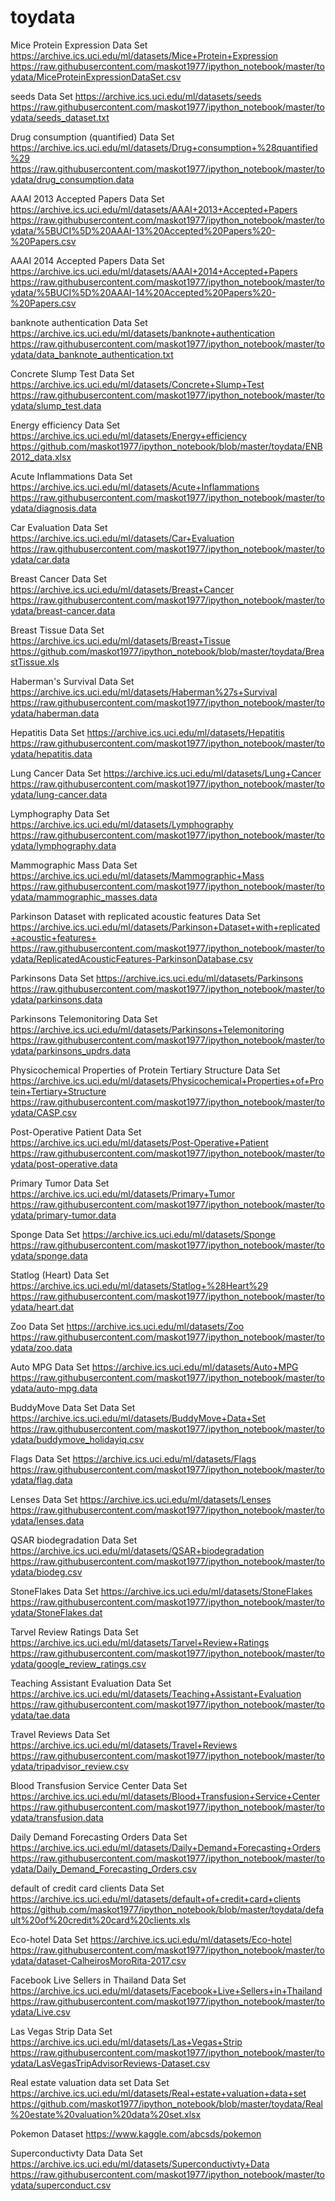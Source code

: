 # toydata

Mice Protein Expression Data Set 
https://archive.ics.uci.edu/ml/datasets/Mice+Protein+Expression
https://raw.githubusercontent.com/maskot1977/ipython_notebook/master/toydata/MiceProteinExpressionDataSet.csv

seeds Data Set 
https://archive.ics.uci.edu/ml/datasets/seeds
https://raw.githubusercontent.com/maskot1977/ipython_notebook/master/toydata/seeds_dataset.txt

Drug consumption (quantified) Data Set 
https://archive.ics.uci.edu/ml/datasets/Drug+consumption+%28quantified%29
https://raw.githubusercontent.com/maskot1977/ipython_notebook/master/toydata/drug_consumption.data

AAAI 2013 Accepted Papers Data Set 
https://archive.ics.uci.edu/ml/datasets/AAAI+2013+Accepted+Papers
https://raw.githubusercontent.com/maskot1977/ipython_notebook/master/toydata/%5BUCI%5D%20AAAI-13%20Accepted%20Papers%20-%20Papers.csv

AAAI 2014 Accepted Papers Data Set 
https://archive.ics.uci.edu/ml/datasets/AAAI+2014+Accepted+Papers
https://raw.githubusercontent.com/maskot1977/ipython_notebook/master/toydata/%5BUCI%5D%20AAAI-14%20Accepted%20Papers%20-%20Papers.csv

banknote authentication Data Set 
https://archive.ics.uci.edu/ml/datasets/banknote+authentication
https://raw.githubusercontent.com/maskot1977/ipython_notebook/master/toydata/data_banknote_authentication.txt

Concrete Slump Test Data Set 
https://archive.ics.uci.edu/ml/datasets/Concrete+Slump+Test
https://raw.githubusercontent.com/maskot1977/ipython_notebook/master/toydata/slump_test.data

Energy efficiency Data Set 
https://archive.ics.uci.edu/ml/datasets/Energy+efficiency
https://github.com/maskot1977/ipython_notebook/blob/master/toydata/ENB2012_data.xlsx

Acute Inflammations Data Set 
https://archive.ics.uci.edu/ml/datasets/Acute+Inflammations
https://raw.githubusercontent.com/maskot1977/ipython_notebook/master/toydata/diagnosis.data

Car Evaluation Data Set 
https://archive.ics.uci.edu/ml/datasets/Car+Evaluation
https://raw.githubusercontent.com/maskot1977/ipython_notebook/master/toydata/car.data

Breast Cancer Data Set 
https://archive.ics.uci.edu/ml/datasets/Breast+Cancer
https://raw.githubusercontent.com/maskot1977/ipython_notebook/master/toydata/breast-cancer.data

Breast Tissue Data Set 
https://archive.ics.uci.edu/ml/datasets/Breast+Tissue
https://github.com/maskot1977/ipython_notebook/blob/master/toydata/BreastTissue.xls

Haberman's Survival Data Set 
https://archive.ics.uci.edu/ml/datasets/Haberman%27s+Survival
https://raw.githubusercontent.com/maskot1977/ipython_notebook/master/toydata/haberman.data

Hepatitis Data Set 
https://archive.ics.uci.edu/ml/datasets/Hepatitis
https://raw.githubusercontent.com/maskot1977/ipython_notebook/master/toydata/hepatitis.data

Lung Cancer Data Set 
https://archive.ics.uci.edu/ml/datasets/Lung+Cancer
https://raw.githubusercontent.com/maskot1977/ipython_notebook/master/toydata/lung-cancer.data

Lymphography Data Set 
https://archive.ics.uci.edu/ml/datasets/Lymphography
https://raw.githubusercontent.com/maskot1977/ipython_notebook/master/toydata/lymphography.data

Mammographic Mass Data Set 
https://archive.ics.uci.edu/ml/datasets/Mammographic+Mass
https://raw.githubusercontent.com/maskot1977/ipython_notebook/master/toydata/mammographic_masses.data

Parkinson Dataset with replicated acoustic features Data Set 
https://archive.ics.uci.edu/ml/datasets/Parkinson+Dataset+with+replicated+acoustic+features+
https://raw.githubusercontent.com/maskot1977/ipython_notebook/master/toydata/ReplicatedAcousticFeatures-ParkinsonDatabase.csv

Parkinsons Data Set 
https://archive.ics.uci.edu/ml/datasets/Parkinsons
https://raw.githubusercontent.com/maskot1977/ipython_notebook/master/toydata/parkinsons.data

Parkinsons Telemonitoring Data Set 
https://archive.ics.uci.edu/ml/datasets/Parkinsons+Telemonitoring
https://raw.githubusercontent.com/maskot1977/ipython_notebook/master/toydata/parkinsons_updrs.data

Physicochemical Properties of Protein Tertiary Structure Data Set 
https://archive.ics.uci.edu/ml/datasets/Physicochemical+Properties+of+Protein+Tertiary+Structure
https://raw.githubusercontent.com/maskot1977/ipython_notebook/master/toydata/CASP.csv

Post-Operative Patient Data Set 
https://archive.ics.uci.edu/ml/datasets/Post-Operative+Patient
https://raw.githubusercontent.com/maskot1977/ipython_notebook/master/toydata/post-operative.data

Primary Tumor Data Set 
https://archive.ics.uci.edu/ml/datasets/Primary+Tumor
https://raw.githubusercontent.com/maskot1977/ipython_notebook/master/toydata/primary-tumor.data

Sponge Data Set 
https://archive.ics.uci.edu/ml/datasets/Sponge
https://raw.githubusercontent.com/maskot1977/ipython_notebook/master/toydata/sponge.data

Statlog (Heart) Data Set 
https://archive.ics.uci.edu/ml/datasets/Statlog+%28Heart%29
https://raw.githubusercontent.com/maskot1977/ipython_notebook/master/toydata/heart.dat

Zoo Data Set 
https://archive.ics.uci.edu/ml/datasets/Zoo
https://raw.githubusercontent.com/maskot1977/ipython_notebook/master/toydata/zoo.data

Auto MPG Data Set 
https://archive.ics.uci.edu/ml/datasets/Auto+MPG
https://raw.githubusercontent.com/maskot1977/ipython_notebook/master/toydata/auto-mpg.data

BuddyMove Data Set Data Set 
https://archive.ics.uci.edu/ml/datasets/BuddyMove+Data+Set
https://raw.githubusercontent.com/maskot1977/ipython_notebook/master/toydata/buddymove_holidayiq.csv

Flags Data Set 
https://archive.ics.uci.edu/ml/datasets/Flags
https://raw.githubusercontent.com/maskot1977/ipython_notebook/master/toydata/flag.data

Lenses Data Set 
https://archive.ics.uci.edu/ml/datasets/Lenses
https://raw.githubusercontent.com/maskot1977/ipython_notebook/master/toydata/lenses.data

QSAR biodegradation Data Set 
https://archive.ics.uci.edu/ml/datasets/QSAR+biodegradation
https://raw.githubusercontent.com/maskot1977/ipython_notebook/master/toydata/biodeg.csv

StoneFlakes Data Set 
https://archive.ics.uci.edu/ml/datasets/StoneFlakes
https://raw.githubusercontent.com/maskot1977/ipython_notebook/master/toydata/StoneFlakes.dat

Tarvel Review Ratings Data Set 
https://archive.ics.uci.edu/ml/datasets/Tarvel+Review+Ratings
https://raw.githubusercontent.com/maskot1977/ipython_notebook/master/toydata/google_review_ratings.csv

Teaching Assistant Evaluation Data Set 
https://archive.ics.uci.edu/ml/datasets/Teaching+Assistant+Evaluation
https://raw.githubusercontent.com/maskot1977/ipython_notebook/master/toydata/tae.data

Travel Reviews Data Set 
https://archive.ics.uci.edu/ml/datasets/Travel+Reviews
https://raw.githubusercontent.com/maskot1977/ipython_notebook/master/toydata/tripadvisor_review.csv

Blood Transfusion Service Center Data Set 
https://archive.ics.uci.edu/ml/datasets/Blood+Transfusion+Service+Center
https://raw.githubusercontent.com/maskot1977/ipython_notebook/master/toydata/transfusion.data

Daily Demand Forecasting Orders Data Set 
https://archive.ics.uci.edu/ml/datasets/Daily+Demand+Forecasting+Orders
https://raw.githubusercontent.com/maskot1977/ipython_notebook/master/toydata/Daily_Demand_Forecasting_Orders.csv

default of credit card clients Data Set 
https://archive.ics.uci.edu/ml/datasets/default+of+credit+card+clients
https://github.com/maskot1977/ipython_notebook/blob/master/toydata/default%20of%20credit%20card%20clients.xls

Eco-hotel Data Set 
https://archive.ics.uci.edu/ml/datasets/Eco-hotel
https://raw.githubusercontent.com/maskot1977/ipython_notebook/master/toydata/dataset-CalheirosMoroRita-2017.csv

Facebook Live Sellers in Thailand Data Set 
https://archive.ics.uci.edu/ml/datasets/Facebook+Live+Sellers+in+Thailand
https://raw.githubusercontent.com/maskot1977/ipython_notebook/master/toydata/Live.csv

Las Vegas Strip Data Set 
https://archive.ics.uci.edu/ml/datasets/Las+Vegas+Strip
https://raw.githubusercontent.com/maskot1977/ipython_notebook/master/toydata/LasVegasTripAdvisorReviews-Dataset.csv

Real estate valuation data set Data Set 
https://archive.ics.uci.edu/ml/datasets/Real+estate+valuation+data+set
https://github.com/maskot1977/ipython_notebook/blob/master/toydata/Real%20estate%20valuation%20data%20set.xlsx


Pokemon Dataset 
https://www.kaggle.com/abcsds/pokemon

Superconductivty Data Data Set
https://archive.ics.uci.edu/ml/datasets/Superconductivty+Data
https://raw.githubusercontent.com/maskot1977/ipython_notebook/master/toydata/superconduct.csv
